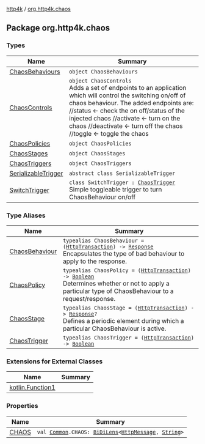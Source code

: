 [http4k](../index.md) / [org.http4k.chaos](./index.md)

## Package org.http4k.chaos

### Types

| Name | Summary |
|---|---|
| [ChaosBehaviours](-chaos-behaviours/index.md) | `object ChaosBehaviours` |
| [ChaosControls](-chaos-controls/index.md) | `object ChaosControls`<br>Adds a set of endpoints to an application which will control the switching on/off of chaos behaviour. The added endpoints are: //status &lt;- check the on off/status of the injected chaos //activate &lt;- turn on the chaos //deactivate &lt;- turn off the chaos //toggle &lt;- toggle the chaos |
| [ChaosPolicies](-chaos-policies/index.md) | `object ChaosPolicies` |
| [ChaosStages](-chaos-stages/index.md) | `object ChaosStages` |
| [ChaosTriggers](-chaos-triggers/index.md) | `object ChaosTriggers` |
| [SerializableTrigger](-serializable-trigger/index.md) | `abstract class SerializableTrigger` |
| [SwitchTrigger](-switch-trigger/index.md) | `class SwitchTrigger : `[`ChaosTrigger`](-chaos-trigger.md)<br>Simple toggleable trigger to turn ChaosBehaviour on/off |

### Type Aliases

| Name | Summary |
|---|---|
| [ChaosBehaviour](-chaos-behaviour.md) | `typealias ChaosBehaviour = (`[`HttpTransaction`](../org.http4k.core/-http-transaction/index.md)`) -> `[`Response`](../org.http4k.core/-response/index.md)<br>Encapsulates the type of bad behaviour to apply to the response. |
| [ChaosPolicy](-chaos-policy.md) | `typealias ChaosPolicy = (`[`HttpTransaction`](../org.http4k.core/-http-transaction/index.md)`) -> `[`Boolean`](https://kotlinlang.org/api/latest/jvm/stdlib/kotlin/-boolean/index.html)<br>Determines whether or not to apply a particular type of ChaosBehaviour to a request/response. |
| [ChaosStage](-chaos-stage.md) | `typealias ChaosStage = (`[`HttpTransaction`](../org.http4k.core/-http-transaction/index.md)`) -> `[`Response`](../org.http4k.core/-response/index.md)`?`<br>Defines a periodic element during which a particular ChaosBehaviour is active. |
| [ChaosTrigger](-chaos-trigger.md) | `typealias ChaosTrigger = (`[`HttpTransaction`](../org.http4k.core/-http-transaction/index.md)`) -> `[`Boolean`](https://kotlinlang.org/api/latest/jvm/stdlib/kotlin/-boolean/index.html) |

### Extensions for External Classes

| Name | Summary |
|---|---|
| [kotlin.Function1](kotlin.-function1/index.md) |  |

### Properties

| Name | Summary |
|---|---|
| [CHAOS](-c-h-a-o-s.md) | `val `[`Common`](../org.http4k.lens/-header/-common/index.md)`.CHAOS: `[`BiDiLens`](../org.http4k.lens/-bi-di-lens/index.md)`<`[`HttpMessage`](../org.http4k.core/-http-message/index.md)`, `[`String`](https://kotlinlang.org/api/latest/jvm/stdlib/kotlin/-string/index.html)`>` |
